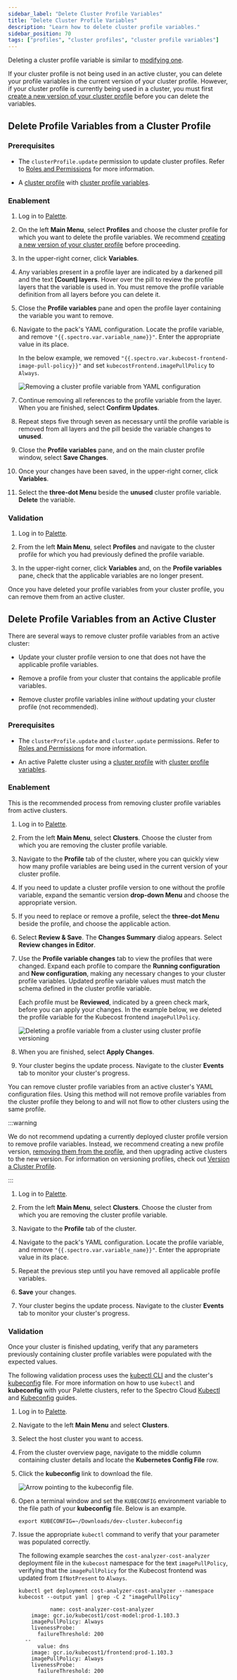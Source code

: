```yaml
---
sidebar_label: "Delete Cluster Profile Variables"
title: "Delete Cluster Profile Variables"
description: "Learn how to delete cluster profile variables."
sidebar_position: 70
tags: ["profiles", "cluster profiles", "cluster profile variables"]
---
```


Deleting a cluster profile variable is similar to [modifying one](./modify-cluster-profile-variables.md).

If your cluster profile is not being used in an active cluster, you can delete your profile variables in the current
version of your cluster profile. However, if your cluster profile is currently being used in a cluster, you must first
[create a new version of your cluster profile](../../../cluster-profiles/modify-cluster-profiles/version-cluster-profile.md)
before you can delete the variables.

## Delete Profile Variables from a Cluster Profile

### Prerequisites

- The `clusterProfile.update` permission to update cluster profiles. Refer to
  [Roles and Permissions](../../../../user-management/palette-rbac/project-scope-roles-permissions.md#cluster-profile)
  for more information.

- A [cluster profile](../../../cluster-profiles/cluster-profiles.md) with
  [cluster profile variables](./create-cluster-profile-variables.md).

### Enablement

1. Log in to [Palette](https://console.spectrocloud.com).

2. On the left **Main Menu**, select **Profiles** and choose the cluster profile for which you want to delete the
   profile variables. We recommend
   [creating a new version of your cluster profile](../../../cluster-profiles/modify-cluster-profiles/version-cluster-profile.md)
   before proceeding.
3. In the upper-right corner, click **Variables**.
4. Any variables present in a profile layer are indicated by a darkened pill and the text **[Count] layers**. Hover over
   the pill to review the profile layers that the variable is used in. You must remove the profile variable definition
   from all layers before you can delete it.

5. Close the **Profile variables** pane and open the profile layer containing the variable you want to remove.

6. Navigate to the pack's YAML configuration. Locate the profile variable, and remove
   `"{{.spectro.var.variable_name}}"`. Enter the appropriate value in its place.

   In the below example, we removed `"{{.spectro.var.kubecost-frontend-image-pull-policy}}"` and set
   `kubecostFrontend.imagePullPolicy` to `Always`.

   ![Removing a cluster profile variable from YAML configuration](/profiles_cluster-profiles_create-cluster-profiles_define-profile-variables_delete-cluster-profile-variables_remove-from-YAML.webp)

7. Continue removing all references to the profile variable from the layer. When you are finished, select **Confirm
   Updates**.

8. Repeat steps five through seven as necessary until the profile variable is removed from all layers and the pill
   beside the variable changes to **unused**.

9. Close the **Profile variables** pane, and on the main cluster profile window, select **Save Changes**.

10. Once your changes have been saved, in the upper-right corner, click **Variables**.
11. Select the **three-dot Menu** beside the **unused** cluster profile variable. **Delete** the variable.

### Validation

1. Log in to [Palette](https://console.spectrocloud.com).

2. From the left **Main Menu**, select **Profiles** and navigate to the cluster profile for which you had previously
   defined the profile variable.

3. In the upper-right corner, click **Variables** and, on the **Profile variables** pane, check that the applicable
   variables are no longer present.

Once you have deleted your profile variables from your cluster profile, you can remove them from an active cluster.

## Delete Profile Variables from an Active Cluster

There are several ways to remove cluster profile variables from an active cluster:

- Update your cluster profile version to one that does not have the applicable profile variables.

- Remove a profile from your cluster that contains the applicable profile variables.

- Remove cluster profile variables inline _without_ updating your cluster profile (not recommended).

### Prerequisites

- The `clusterProfile.update` and `cluster.update` permissions. Refer to
  [Roles and Permissions](../../../../user-management/palette-rbac/project-scope-roles-permissions.md#cluster-profile)
  for more information.

- An active Palette cluster using a [cluster profile](../../../cluster-profiles/cluster-profiles.md) with
  [cluster profile variables](./create-cluster-profile-variables.md).

### Enablement

<Tabs>
   
<TabItem value="cluster-profile" label="Remove Variables Using Cluster Profiles">

This is the recommended process from removing cluster profile variables from active clusters.

1.  Log in to [Palette](https://console.spectrocloud.com).
2.  From the left **Main Menu**, select **Clusters**. Choose the cluster from which you are removing the cluster profile
    variable.

3.  Navigate to the **Profile** tab of the cluster, where you can quickly view how many profile variables are being used
    in the current version of your cluster profile.

4.  If you need to update a cluster profile version to one without the profile variable, expand the semantic version
    **drop-down Menu** and choose the appropriate version.

5.  If you need to replace or remove a profile, select the **three-dot Menu** beside the profile, and choose the
    applicable action.

6.  Select **Review & Save**. The **Changes Summary** dialog appears. Select **Review changes in Editor**.

7.  Use the **Profile variable changes** tab to view the profiles that were changed. Expand each profile to compare the
    **Running configuration** and **New configuration**, making any necessary changes to your cluster profile variables.
    Updated profile variable values must match the schema defined in the cluster profile variable.

    Each profile must be **Reviewed**, indicated by a green check mark, before you can apply your changes. In the
    example below, we deleted the profile variable for the Kubecost frontend `imagePullPolicy`.

    ![Deleting a profile variable from a cluster using cluster profile versioning](/profiles_cluster-profiles_create-cluster-profiles_define-profile-variables_delete-cluster-profile-variables.webp)

8.  When you are finished, select **Apply Changes**.

9.  Your cluster begins the update process. Navigate to the cluster **Events** tab to monitor your cluster's progress.

</TabItem>
   
<TabItem value="overrides" label="Remove Variables Using Overrides">

You can remove cluster profile variables from an active cluster's YAML configuration files. Using this method will not
remove profile variables from the cluster profile they belong to and will not flow to other clusters using the same
profile.

:::warning

We do not recommend updating a currently deployed cluster profile version to remove profile variables. Instead, we
recommend creating a new profile version,
[removing them from the profile](#delete-profile-variables-from-a-cluster-profile), and then upgrading active clusters
to the new version. For information on versioning profiles, check out
[Version a Cluster Profile](../../../cluster-profiles/modify-cluster-profiles/version-cluster-profile.md).

:::

1. Log in to [Palette](https://console.spectrocloud.com).
2. From the left **Main Menu**, select **Clusters**. Choose the cluster from which you are removing the cluster profile
   variable.

3. Navigate to the **Profile** tab of the cluster.

4. Navigate to the pack's YAML configuration. Locate the profile variable, and remove
   `"{{.spectro.var.variable_name}}"`. Enter the appropriate value in its place.

5. Repeat the previous step until you have removed all applicable profile variables.

6. **Save** your changes.

7. Your cluster begins the update process. Navigate to the cluster **Events** tab to monitor your cluster's progress.

</TabItem>

</Tabs>

### Validation

Once your cluster is finished updating, verify that any parameters previously containing cluster profile variables were
populated with the expected values.

The following validation process uses the [kubectl CLI](https://kubernetes.io/docs/reference/kubectl/) and the cluster's
[kubeconfig](https://kubernetes.io/docs/concepts/configuration/organize-cluster-access-kubeconfig/) file. For more
information on how to use `kubectl` and **kubeconfig** with your Palette clusters, refer to the Spectro Cloud
[Kubectl](../../../../clusters/cluster-management/palette-webctl.md) and
[Kubeconfig](../../../../clusters/cluster-management/kubeconfig.md) guides.

1. Log in to [Palette](https://spectrocloud.com).

2. Navigate to the left **Main Menu** and select **Clusters**.

3. Select the host cluster you want to access.

4. From the cluster overview page, navigate to the middle column containing cluster details and locate the **Kubernetes
   Config File** row.

5. Click the **kubeconfig** link to download the file.

   ![Arrow pointing to the kubeconfig file.](/clusters_cluster-management_palette-webctl_cluster-details-overview.webp)

6. Open a terminal window and set the `KUBECONFIG` environment variable to the file path of your **kubeconfig** file.
   Below is an example.

   ```shell
   export KUBECONFIG=~/Downloads/dev-cluster.kubeconfig
   ```

7. Issue the appropriate `kubectl` command to verify that your parameter was populated correctly.

   The following example searches the `cost-analyzer-cost-analyzer` deployment file in the `kubecost` namespace for the
   text `imagePullPolicy`, verifying that the `imagePullPolicy` for the Kubecost frontend was updated from
   `IfNotPresent` to `Always`.

   ```shell
   kubectl get deployment cost-analyzer-cost-analyzer --namespace kubecost --output yaml | grep -C 2 "imagePullPolicy"
   ```

   ```shell hideClipboard {9}
             name: cost-analyzer-cost-analyzer
       image: gcr.io/kubecost1/cost-model:prod-1.103.3
       imagePullPolicy: Always
       livenessProbe:
         failureThreshold: 200
     --
         value: dns
       image: gcr.io/kubecost1/frontend:prod-1.103.3
       imagePullPolicy: Always
       livenessProbe:
         failureThreshold: 200
   ```
